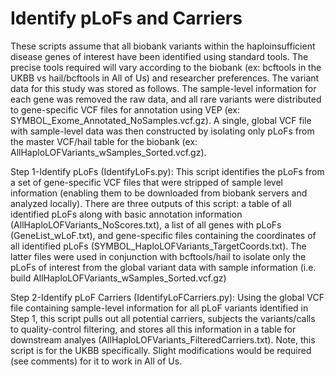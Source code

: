 # Identify pLoFs and Carriers

These scripts assume that all biobank variants within the haploinsufficient disease genes of interest have been identified using standard tools. The precise tools required will vary according to the biobank (ex: bcftools in the UKBB vs hail/bcftools in All of Us) and researcher preferences. The variant data for this study was stored as follows. The sample-level information for each gene was removed the raw data, and all rare variants were distributed to gene-specific VCF files for annotation using VEP (ex: SYMBOL_Exome_Annotated_NoSamples.vcf.gz). A single, global VCF file with sample-level data was then constructed by isolating only pLoFs from the master VCF/hail table for the biobank (ex: AllHaploLOFVariants_wSamples_Sorted.vcf.gz).



Step 1-Identify pLoFs (IdentifyLoFs.py): This script identifies the pLoFs from a set of gene-specific VCF files that were stripped of sample level information (enabling them to be downloaded from biobank servers and analyzed locally). There are three outputs of this script: a table of all identified pLoFs along with basic annotation information (AllHaploLOFVariants_NoScores.txt), a list of all genes with pLoFs (GeneList_wLoF.txt), and gene-specific files containing the coordinates of all identified pLoFs (SYMBOL_HaploLOFVariants_TargetCoords.txt). The latter files were used in conjunction with bcftools/hail to isolate only the pLoFs of interest from the global variant data with sample information (i.e. build AllHaploLOFVariants_wSamples_Sorted.vcf.gz)

Step 2-Identify pLoF Carriers (IdentifyLoFCarriers.py): Using the global VCF file containing sample-level information for all pLoF variants identified in Step 1, this script pulls out all potential carriers, subjects the variants/calls to quality-control filtering, and stores all this information in a table for downstream analyes (AllHaploLOFVariants_FilteredCarriers.txt). Note, this script is for the UKBB specifically. Slight modifications would be required (see comments) for it to work in All of Us.


